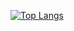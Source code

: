 [![Top Langs](https://github-readme-stats.vercel.app/api/top-langs/?username=alyshapm)](https://github.com/anuraghazra/github-readme-stats&theme=dark)
